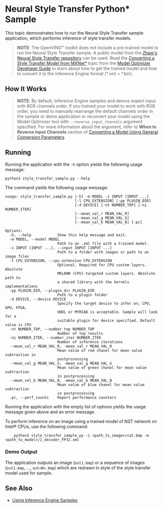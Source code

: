 # Neural Style Transfer Python* Sample

This topic demonstrates how to run the Neural Style Transfer sample application, which performs 
inference of style transfer models.

> **NOTE**: The OpenVINO™ toolkit does not include a pre-trained model to run the Neural Style Transfer sample. A public model from the [Zhaw's Neural Style Transfer repository](https://github.com/zhaw/neural_style) can be used. Read the [Converting a Style Transfer Model from MXNet*](./docs/MO_DG/prepare_model/convert_model/mxnet_specific/Convert_Style_Transfer_From_MXNet.md) topic from the [Model Optimizer Developer Guide](./docs/MO_DG/Deep_Learning_Model_Optimizer_DevGuide.md) to learn about how to get the trained model and how to convert it to the Inference Engine format (\*.xml + \*.bin).

## How It Works

> **NOTE**: By default, Inference Engine samples and demos expect input with BGR channels order. If you trained your model to work with RGB order, you need to manually rearrange the default channels order in the sample or demo application or reconvert your model using the Model Optimizer tool with `--reverse_input_channels` argument specified. For more information about the argument, refer to **When to Reverse Input Channels** section of [Converting a Model Using General Conversion Parameters](./docs/MO_DG/prepare_model/convert_model/Converting_Model_General.md).

## Running

Running the application with the <code>-h</code> option yields the following usage message:
```
python3 style_transfer_sample.py --help
```
The command yields the following usage message:
```
usage: style_transfer_sample.py [-h] -m MODEL -i INPUT [INPUT ...]
                                [-l CPU_EXTENSION] [-pp PLUGIN_DIR]
                                [-d DEVICE] [-nt NUMBER_TOP] [-ni NUMBER_ITER]
                                [--mean_val_r MEAN_VAL_R]
                                [--mean_val_g MEAN_VAL_G]
                                [--mean_val_b MEAN_VAL_B] [-pc]

Options:
  -h, --help            Show this help message and exit.
  -m MODEL, --model MODEL
                        Path to an .xml file with a trained model.
  -i INPUT [INPUT ...], --input INPUT [INPUT ...]
                        Path to a folder with images or path to an image files
  -l CPU_EXTENSION, --cpu_extension CPU_EXTENSION
                        Optional. Required for CPU custom layers. Absolute
                        MKLDNN (CPU)-targeted custom layers. Absolute path to
                        a shared library with the kernels implementations
  -pp PLUGIN_DIR, --plugin_dir PLUGIN_DIR
                        Path to a plugin folder
  -d DEVICE, --device DEVICE
                        Specify the target device to infer on; CPU, GPU, FPGA,
                        HDDL or MYRIAD is acceptable. Sample will look for a
                        suitable plugin for device specified. Default value is CPU
  -nt NUMBER_TOP, --number_top NUMBER_TOP
                        Number of top results
  -ni NUMBER_ITER, --number_iter NUMBER_ITER
                        Number of inference iterations
  --mean_val_r MEAN_VAL_R, -mean_val_r MEAN_VAL_R
                        Mean value of red chanel for mean value subtraction in
                        postprocessing
  --mean_val_g MEAN_VAL_G, -mean_val_g MEAN_VAL_G
                        Mean value of green chanel for mean value subtraction
                        in postprocessing
  --mean_val_b MEAN_VAL_B, -mean_val_b MEAN_VAL_B
                        Mean value of blue chanel for mean value subtraction
                        in postprocessing
  -pc, --perf_counts    Report performance counters

```

Running the application with the empty list of options yields the usage message given above and an error message.

To perform inference on an image using a trained model of NST network on Intel® CPUs, use the following command:
```
    python3 style_transfer_sample.py -i <path_to_image>/cat.bmp -m <path_to_model>/1_decoder_FP32.xml
```

### Demo Output

The application outputs an image (`out1.bmp`) or a sequence of images (`out1.bmp`, ..., `out<N>.bmp`) which are redrawn in style of the style transfer model used for sample. 

## See Also 
* [Using Inference Engine Samples](./docs/IE_DG/Samples_Overview.md)


